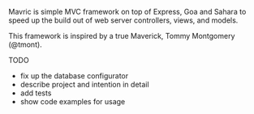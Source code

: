 Mavric is simple MVC framework on top of Express, Goa and Sahara to speed up the build out of web server controllers, views, and models.

This framework is inspired by a true Maverick, Tommy Montgomery (@tmont).

TODO

-  fix up the database configurator
-  describe project and intention in detail
-  add tests
-  show code examples for usage


